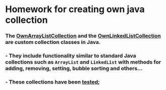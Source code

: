
# Homework for creating own java collection
### The [OwnArrayListCollection](/src/main/java/kapyrin/collection/OwnArrayListCollection.java) and the [OwnLinkedListCollection](/src/main/java/kapyrin/collection/OwnLinkedListCollection.java)  are custom collection classes in Java.
### - They include functionality similar to standard Java collections such as `ArrayList` and  `LinkedList` with methods for adding, removing, setting, bubble sorting and others...
### - These collections have been [tested](/src/test/java/kapyrin/collection/AbstractIntegerMyCollectionTest.java);
 
  

